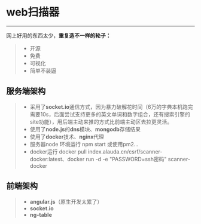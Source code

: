 # web扫描器

------

网上好用的东西太少，**重复造不一样的轮子：** 

> * 开源
> * 免费
> * 可视化
> * 简单不装逼


## 服务端架构

> * 采用了**socket.io**通信方式，因为暴力破解花时间（6万的字典本机跑完需要10s，后面尝试支持更多的英文单词和数字组合，还有搜索引擎的site功能），用后端主动来推的方式比前端主动区去拉更灵活。
> * 使用了**node.js**的**dns**模块、**mongodb**存储结果
> * 使用了**docker**技术、**nginx**代理
> * 服务器node 环境运行 npm start 或使用pm2...
> * docker运行 docker pull index.alauda.cn/csrf/scanner-docker:latest、docker run -d -e "PASSWORD=ssh密码" scanner-docker 

## 前端架构
> * **angular.js**（原生开发太累了）
> * **socket.io**
> * **ng-table**
